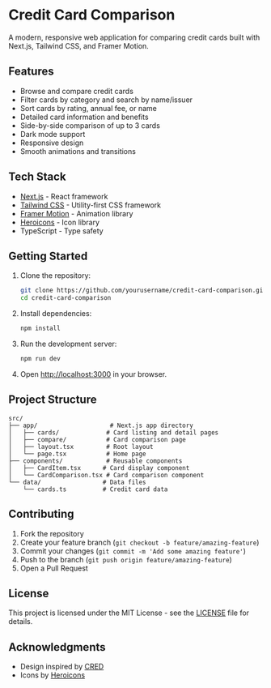 # Credit Card Comparison

A modern, responsive web application for comparing credit cards built with Next.js, Tailwind CSS, and Framer Motion.

## Features

- Browse and compare credit cards
- Filter cards by category and search by name/issuer
- Sort cards by rating, annual fee, or name
- Detailed card information and benefits
- Side-by-side comparison of up to 3 cards
- Dark mode support
- Responsive design
- Smooth animations and transitions

## Tech Stack

- [Next.js](https://nextjs.org/) - React framework
- [Tailwind CSS](https://tailwindcss.com/) - Utility-first CSS framework
- [Framer Motion](https://www.framer.com/motion/) - Animation library
- [Heroicons](https://heroicons.com/) - Icon library
- TypeScript - Type safety

## Getting Started

1. Clone the repository:
   ```bash
   git clone https://github.com/yourusername/credit-card-comparison.git
   cd credit-card-comparison
   ```

2. Install dependencies:
   ```bash
   npm install
   ```

3. Run the development server:
   ```bash
   npm run dev
   ```

4. Open [http://localhost:3000](http://localhost:3000) in your browser.

## Project Structure

```
src/
├── app/                    # Next.js app directory
│   ├── cards/             # Card listing and detail pages
│   ├── compare/           # Card comparison page
│   ├── layout.tsx         # Root layout
│   └── page.tsx           # Home page
├── components/            # Reusable components
│   ├── CardItem.tsx      # Card display component
│   └── CardComparison.tsx # Card comparison component
└── data/                 # Data files
    └── cards.ts          # Credit card data
```

## Contributing

1. Fork the repository
2. Create your feature branch (`git checkout -b feature/amazing-feature`)
3. Commit your changes (`git commit -m 'Add some amazing feature'`)
4. Push to the branch (`git push origin feature/amazing-feature`)
5. Open a Pull Request

## License

This project is licensed under the MIT License - see the [LICENSE](LICENSE) file for details.

## Acknowledgments

- Design inspired by [CRED](https://cred.club/)
- Icons by [Heroicons](https://heroicons.com/)

